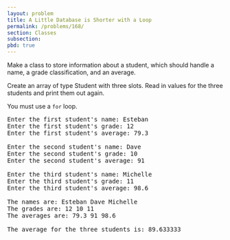 ```yaml
---
layout: problem
title: A Little Database is Shorter with a Loop
permalink: /problems/168/
section: Classes
subsection:
pbd: true
---
```

Make a class to store information about a student, which should handle a name, a grade classification, and an average.

Create an array of type Student with three slots. Read in values for the three students and print them out again.

You must use a `for` loop.

<pre class="terminal">
Enter the first student's name: <kbd>Esteban</kbd>
Enter the first student's grade: <kbd>12</kbd>
Enter the first student's average: <kbd>79.3</kbd>

Enter the second student's name: <kbd>Dave</kbd>
Enter the second student's grade: <kbd>10</kbd>
Enter the second student's average: <kbd>91</kbd>

Enter the third student's name: <kbd>Michelle</kbd>
Enter the third student's grade: <kbd>11</kbd>
Enter the third student's average: <kbd>98.6</kbd>

The names are: Esteban Dave Michelle
The grades are: 12 10 11
The averages are: 79.3 91 98.6

The average for the three students is: 89.633333
</pre>